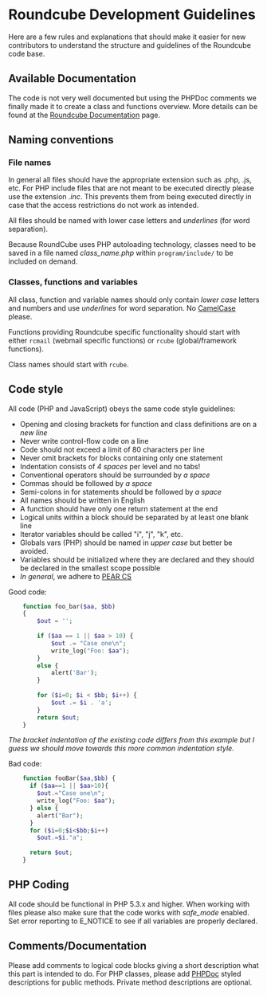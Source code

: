 # Roundcube Development Guidelines

Here are a few rules and explanations that should make it easier for new contributors to understand the structure and guidelines of the Roundcube code base.

## Available Documentation

The code is not very well documented but using the PHPDoc comments we finally made it to create a class and functions overview. More details can be found at the [Roundcube Documentation](Dev:-Docs) page.

## Naming conventions

### File names

In general all files should have the appropriate extension such as .php, .js, etc. For PHP include files that are not meant to be executed directly please use the extension _.inc_. This prevents them from being executed directly in case that the access restrictions do not work as intended.

All files should be named with lower case letters and _underlines_ (for word separation).

Because RoundCube uses PHP autoloading technology, classes need to be saved in a file named _class_name.php_ within `program/include/` to be included on demand.

### Classes, functions and variables

All class, function and variable names should only contain _lower case_ letters and numbers and use _underlines_ for word separation. No [CamelCase](http://en.wikipedia.org/wiki/CamelCase) please.

Functions providing Roundcube specific functionality should start with either `rcmail` (webmail specific functions) or `rcube` (global/framework functions).

Class names should start with `rcube`.


## Code style

All code (PHP and JavaScript) obeys the same code style guidelines:
 * Opening and closing brackets for function and class definitions are on a _new line_
 * Never write control-flow code on a line
 * Code should not exceed a limit of 80 characters per line 
 * Never omit brackets for blocks containing only one statement
 * Indentation consists of _4 spaces_ per level and no tabs!
 * Conventional operators should be surrounded by _a space_
 * Commas should be followed by _a space_
 * Semi-colons in for statements should be followed by _a space_
 * All names should be written in English
 * A function should have only one return statement at the end
 * Logical units within a block should be separated by at least one blank line
 * Iterator variables should be called "i", "j", "k", etc.
 * Globals vars (PHP) should be named in _upper case_ but better be avoided.
 * Variables should be initialized where they are declared and they should be declared in the smallest scope possible
 * _In general_, we adhere to [PEAR CS](http://pear.php.net/manual/en/standards.php)

Good code:
```php
    function foo_bar($aa, $bb)
    {
        $out = '';
    
        if ($aa == 1 || $aa > 10) {
            $out .= "Case one\n";
            write_log("Foo: $aa");
        }
        else {
            alert('Bar');
        }
    
        for ($i=0; $i < $bb; $i++) {
            $out .= $i . 'a';
        }
        return $out;
    }
```

_The bracket indentation of the existing code differs from this example but I guess we should move towards this more common indentation style._

Bad code:
```php
    function fooBar($aa,$bb) {
      if ($aa==1 || $aa>10){
        $out.="Case one\n";
        write_log("Foo: $aa");
      } else {
        alert("Bar");
      }
      for ($i=0;$i<$bb;$i++)
        $out.=$i."a";
    
      return $out;
    }
```

## PHP Coding

All code should be functional in PHP 5.3.x and higher. When working with files please also make sure that the code works with _safe_mode_ enabled. Set error reporting to E_NOTICE to see if all variables are properly declared.

## Comments/Documentation

Please add comments to logical code blocks giving a short description what this part is intended to do.
For PHP classes, please add [PHPDoc](http://www.phpdoc.org) styled descriptions for public methods. Private method descriptions are optional.

